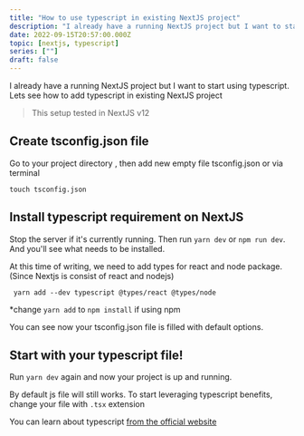```yaml
---
title: "How to use typescript in existing NextJS project"
description: "I already have a running NextJS project but I want to start using typescript. Lets see how to add typescript in existing NextJS project"
date: 2022-09-15T20:57:00.000Z
topic: [nextjs, typescript]
series: [""]
draft: false
---
```

I already have a running NextJS project but I want to start using typescript. Lets see how to add typescript in existing NextJS project

> This setup tested in NextJS v12

## Create tsconfig.json file
Go to your project directory , then add new empty file tsconfig.json 
or via terminal
```
touch tsconfig.json
```

## Install typescript requirement on NextJS
Stop the server if it's currently running. Then run `yarn dev` or `npm run dev`. And you'll see what needs to be installed.

At this time of writing, we need to add types for react and node package. (Since Nextjs is consist of react and nodejs)
```
 yarn add --dev typescript @types/react @types/node
 ```
 
*change `yarn add` to `npm install` if using npm

You can see now your tsconfig.json file is filled with default options.

## Start with your typescript file!
Run `yarn dev` again and now your project is up and running.

By default js file will still works. To start leveraging typescript benefits, change your file with `.tsx` extension

You can learn about typescript [from the official website](https://www.typescriptlang.org/)



